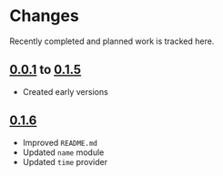 # Changes
Recently completed and planned work is tracked here.

## [0.0.1](.) to [0.1.5](.)
- Created early versions

## [0.1.6](.)
- Improved `README.md`
- Updated `name` module
- Updated `time` provider
